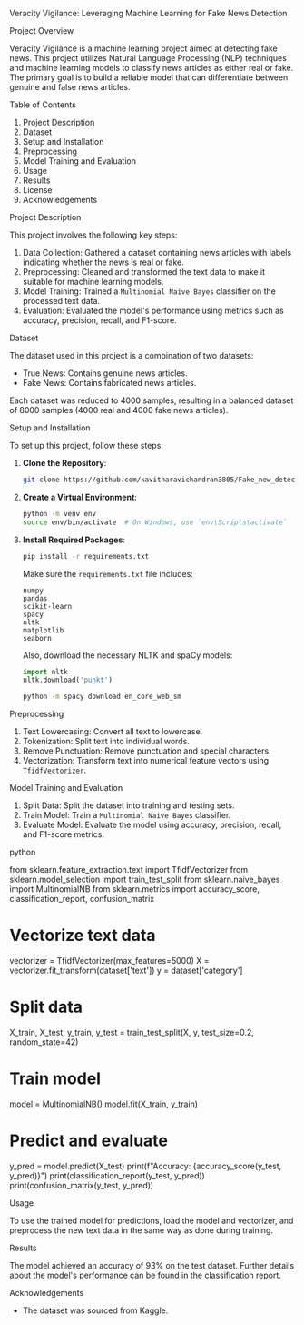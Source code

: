 
Veracity Vigilance: Leveraging Machine Learning for Fake News Detection

Project Overview

Veracity Vigilance is a machine learning project aimed at detecting fake news. This project utilizes Natural Language Processing (NLP) techniques and machine learning models to classify news articles as either real or fake. The primary goal is to build a reliable model that can differentiate between genuine and false news articles.

Table of Contents

1. Project Description
2. Dataset
3. Setup and Installation
4. Preprocessing
5. Model Training and Evaluation
6. Usage
7. Results
8. License
9. Acknowledgements

Project Description

This project involves the following key steps:
1. Data Collection: Gathered a dataset containing news articles with labels indicating whether the news is real or fake.
2. Preprocessing: Cleaned and transformed the text data to make it suitable for machine learning models.
3. Model Training: Trained a `Multinomial Naive Bayes` classifier on the processed text data.
4. Evaluation: Evaluated the model's performance using metrics such as accuracy, precision, recall, and F1-score.

Dataset

The dataset used in this project is a combination of two datasets:
- True News: Contains genuine news articles.
- Fake News: Contains fabricated news articles.

Each dataset was reduced to 4000 samples, resulting in a balanced dataset of 8000 samples (4000 real and 4000 fake news articles).

Setup and Installation

To set up this project, follow these steps:

1. **Clone the Repository**:
   ```bash
   git clone https://github.com/kavitharavichandran3805/Fake_new_detection/
   
   ```

2. **Create a Virtual Environment**:
   ```bash
   python -m venv env
   source env/bin/activate  # On Windows, use `env\Scripts\activate`
   ```

3. **Install Required Packages**:
   ```bash
   pip install -r requirements.txt
   ```

   Make sure the `requirements.txt` file includes:
   ```
   numpy
   pandas
   scikit-learn
   spacy
   nltk
   matplotlib
   seaborn
   ```

   Also, download the necessary NLTK and spaCy models:
   ```python
   import nltk
   nltk.download('punkt')
   ```

   ```bash
   python -m spacy download en_core_web_sm
   ```

Preprocessing

1. Text Lowercasing: Convert all text to lowercase.
2. Tokenization: Split text into individual words.
3. Remove Punctuation: Remove punctuation and special characters.
4. Vectorization: Transform text into numerical feature vectors using `TfidfVectorizer`.

Model Training and Evaluation

1. Split Data: Split the dataset into training and testing sets.
2. Train Model: Train a `Multinomial Naive Bayes` classifier.
3. Evaluate Model: Evaluate the model using accuracy, precision, recall, and F1-score metrics.

python

from sklearn.feature_extraction.text import TfidfVectorizer
from sklearn.model_selection import train_test_split
from sklearn.naive_bayes import MultinomialNB
from sklearn.metrics import accuracy_score, classification_report, confusion_matrix

# Vectorize text data
vectorizer = TfidfVectorizer(max_features=5000)
X = vectorizer.fit_transform(dataset['text'])
y = dataset['category']

# Split data
X_train, X_test, y_train, y_test = train_test_split(X, y, test_size=0.2, random_state=42)

# Train model
model = MultinomialNB()
model.fit(X_train, y_train)

# Predict and evaluate
y_pred = model.predict(X_test)
print(f"Accuracy: {accuracy_score(y_test, y_pred)}")
print(classification_report(y_test, y_pred))
print(confusion_matrix(y_test, y_pred))


Usage

To use the trained model for predictions, load the model and vectorizer, and preprocess the new text data in the same way as done during training.

Results

The model achieved an accuracy of 93% on the test dataset. Further details about the model's performance can be found in the classification report.

 Acknowledgements

- The dataset was sourced from Kaggle.

